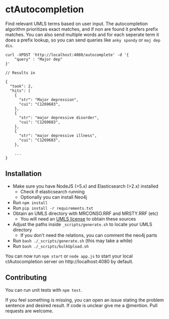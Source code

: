 ctAutocompletion
=======

Find relevant UMLS terms based on user input. The autocompletion algorithm prioritizes exact matches, and if non are found it prefers prefix matches. You can also send multiple words and for each seperate term it does a prefix lookup, so you can send queries like `anky spondy` or `maj dep dis`.


```
curl -XPOST 'http://localhost:4080/autocomplete' -d '{
    "query" : "Major dep"
}'

// Results in

{
  "took": 2,
  "hits": [
    {
      "str": "Major depression",
      "cui": "C1269683",
    },
    {
      "str": "major depressive disorder",
      "cui": "C1269683",
    },
    {
      "str": "major depressive illness",
      "cui": "C1269683",
    },

    ...
}
```


## Installation

* Make sure you have NodeJS (>5.x) and Elasticsearch (>2.x) installed
  * Check if elasticsearch running
  * Optionally you can install Neo4j
* Run `npm install`
* Run `pip install -r requirements.txt`
* Obtain an UMLS directory with MRCONSO.RRF and MRSTY.RRF (etc)
  * You will need an [UMLS license](https://www.nlm.nih.gov/research/umls/) to obtain these sources
* Adjust the paths inside `_scripts/generate.sh` to locate your UMLS directory
  * If you don't need the relations, you can comment the neo4j parts
* Run `bash ./_scripts/generate.sh` (this may take a while)
* Run `bash ./_scripts/bulkUpload.sh`

You can now run `npm start` or `node app.js` to start your local ctAutocompletion server on http://localhost:4080 by default.


## Contributing

You can run unit tests with `npm test`.

If you feel something is missing, you can open an issue stating the problem sentence and desired result. If code is unclear give me a @mention. Pull requests are welcome.
